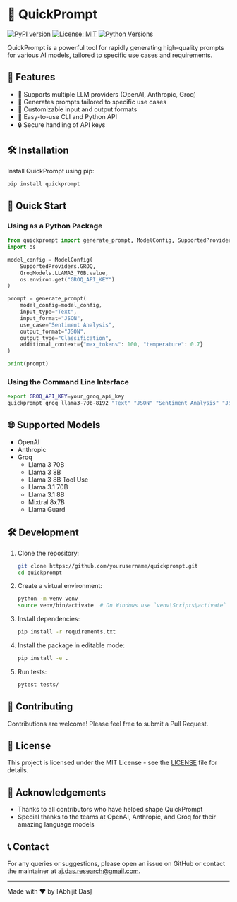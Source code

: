 # 🚀 QuickPrompt

[![PyPI version](https://badge.fury.io/py/quickprompt.svg)](https://badge.fury.io/py/quickprompt)
[![License: MIT](https://img.shields.io/badge/License-MIT-yellow.svg)](https://opensource.org/licenses/MIT)
[![Python Versions](https://img.shields.io/pypi/pyversions/quickprompt.svg)](https://pypi.org/project/quickprompt/)

QuickPrompt is a powerful tool for rapidly generating high-quality prompts for various AI models, tailored to specific use cases and requirements.

## 🌟 Features

- 🧠 Supports multiple LLM providers (OpenAI, Anthropic, Groq)
- 🎯 Generates prompts tailored to specific use cases
- 🔧 Customizable input and output formats
- 🚀 Easy-to-use CLI and Python API
- 🔒 Secure handling of API keys

## 🛠 Installation

Install QuickPrompt using pip:

```bash
pip install quickprompt
```

## 🚀 Quick Start

### Using as a Python Package

```python
from quickprompt import generate_prompt, ModelConfig, SupportedProviders, GroqModels
import os

model_config = ModelConfig(
    SupportedProviders.GROQ,
    GroqModels.LLAMA3_70B.value,
    os.environ.get("GROQ_API_KEY")
)

prompt = generate_prompt(
    model_config=model_config,
    input_type="Text",
    input_format="JSON",
    use_case="Sentiment Analysis",
    output_format="JSON",
    output_type="Classification",
    additional_context={"max_tokens": 100, "temperature": 0.7}
)

print(prompt)
```

### Using the Command Line Interface

```bash
export GROQ_API_KEY=your_groq_api_key
quickprompt groq llama3-70b-8192 "Text" "JSON" "Sentiment Analysis" "JSON" "Classification" --additional_context max_tokens=100 temperature=0.7
```

## 🌐 Supported Models

- OpenAI
- Anthropic
- Groq
  - Llama 3 70B
  - Llama 3 8B
  - Llama 3 8B Tool Use
  - Llama 3.1 70B
  - Llama 3.1 8B
  - Mixtral 8x7B
  - Llama Guard

## 🛠 Development

1. Clone the repository:
   ```bash
   git clone https://github.com/yourusername/quickprompt.git
   cd quickprompt
   ```

2. Create a virtual environment:
   ```bash
   python -m venv venv
   source venv/bin/activate  # On Windows use `venv\Scripts\activate`
   ```

3. Install dependencies:
   ```bash
   pip install -r requirements.txt
   ```

4. Install the package in editable mode:
   ```bash
   pip install -e .
   ```

5. Run tests:
   ```bash
   pytest tests/
   ```

## 🤝 Contributing

Contributions are welcome! Please feel free to submit a Pull Request.

## 📄 License

This project is licensed under the MIT License - see the [LICENSE](LICENSE) file for details.

## 🙏 Acknowledgements

- Thanks to all contributors who have helped shape QuickPrompt
- Special thanks to the teams at OpenAI, Anthropic, and Groq for their amazing language models

## 📞 Contact

For any queries or suggestions, please open an issue on GitHub or contact the maintainer at [aj.das.research@gmail.com](mailto:aj.das.research@gmail.com).

---

Made with ❤️ by [Abhijit Das]

